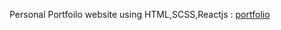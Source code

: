 Personal Portfoilo website using HTML,SCSS,Reactjs : [portfolio](https://portfolio-o3ax.onrender.com/)

